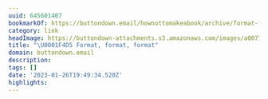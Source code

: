 ```yaml
---
uuid: 645601407
bookmarkOf: https://buttondown.email/hownottomakeabook/archive/format-format-format/
category: link
headImage: https://buttondown-attachments.s3.amazonaws.com/images/a0077ae8-b047-4b33-ac9c-480ba8bb1cea.jpg
title: "\U0001F4D5 Format, format, format"
domain: buttondown.email
description: 
tags: []
date: '2023-01-26T19:49:34.520Z'
highlights: 
---
```




